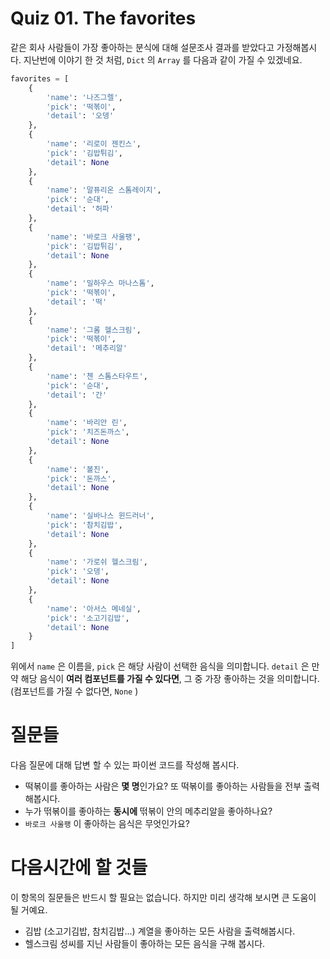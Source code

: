 # Quiz 01. The favorites

같은 회사 사람들이 가장 좋아하는 분식에 대해 설문조사 결과를 받았다고 가정해봅시다. 지난번에 이야기 한 것 처럼, `Dict` 의 `Array` 를 다음과 같이 가질 수 있겠네요.

```python
favorites = [
    {
        'name': '나즈그렐',
        'pick': '떡볶이',
        'detail': '오뎅'
    },
    {
        'name': '리로이 젠킨스',
        'pick': '김밥튀김',
        'detail': None
    },
    {
        'name': '말퓨리온 스톰레이지',
        'pick': '순대',
        'detail': '허파'
    },
    {
        'name': '바로크 사울팽',
        'pick': '김밥튀김',
        'detail': None
    },
    {
        'name': '밀하우스 마나스톰',
        'pick': '떡볶이',
        'detail': '떡'
    },
    {
        'name': '그롬 헬스크림',
        'pick': '떡볶이',
        'detail': '메추리알'
    },
    {
        'name': '첸 스톰스타우트',
        'pick': '순대',
        'detail': '간'
    },
    {
        'name': '바리안 린',
        'pick': '치즈돈까스',
        'detail': None
    },
    {
        'name': '볼진',
        'pick': '돈까스',
        'detail': None
    },
    {
        'name': '실바나스 윈드러너',
        'pick': '참치김밥',
        'detail': None
    },
    {
        'name': '가로쉬 헬스크림',
        'pick': '오뎅',
        'detail': None
    },
    {
        'name': '아서스 메네실',
        'pick': '소고기김밥',
        'detail': None
    }
]
```

위에서 `name` 은 이름을, `pick` 은 해당 사람이 선택한 음식을 의미합니다. `detail` 은 만약 해당 음식이 **여러 컴포넌트를 가질 수 있다면**, 그 중 가장 좋아하는 것을 의미합니다. (컴포넌트를 가질 수 없다면,  `None` )

# 질문들
다음 질문에 대해 답변 할 수 있는 파이썬 코드를 작성해 봅시다.

- 떡볶이를 좋아하는 사람은 **몇 명**인가요? 또 떡볶이를 좋아하는 사람들을 전부 출력해봅시다.
- 누가 떢볶이를 좋아하는 **동시에** 떢볶이 안의 메추리알을 좋아하나요?
- `바로크 사울팽` 이 좋아하는 음식은 무엇인가요?

# 다음시간에 할 것들

이 항목의 질문들은 반드시 할 필요는 없습니다. 하지만 미리 생각해 보시면 큰 도움이 될 거예요.

- 김밥 (소고기김밥, 참치김밥...) 계열을 좋아하는 모든 사람을 출력해봅시다.
- 헬스크림 성씨를 지닌 사람들이 좋아하는 모든 음식을 구해 봅시다.